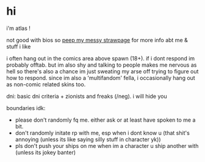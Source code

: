 # hi

i'm atlas !

not good with bios so [peep my messy strawpage](https://soggysweetroll.straw.page) for more info abt me & stuff i like

i often hang out in the comics area above spawn (18+). if i dont respond im probably offtab. but im also shy and talking to people makes me nervous as hell so there's also a chance im just sweating my arse off trying to figure out how to respond. since im also a 'multifandom' fella, i occasionally hang out as non-comic related skins too. 

dni: basic dni criteria + zionists and freaks (/neg).
i will hide you

boundaries idk:
- please don't randomly fq me. either ask or at least have spoken to me a bit. 
- don't randomly initate rp with me, esp when i dont know u (that shit's annoying (unless its like saying silly stuff in character yk))
- pls don't push your ships on me when im a character u ship another with (unless its jokey banter)
